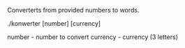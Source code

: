 Converterts from provided numbers to words.

./konwerter [number] [currency]

number - number to convert
currency - currency (3 letters)
